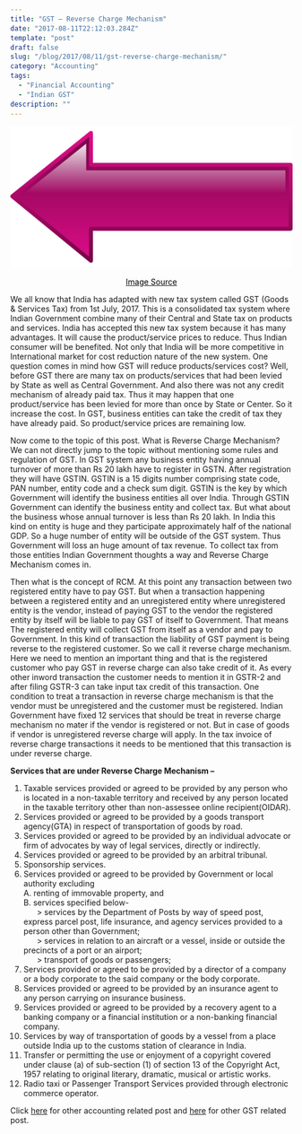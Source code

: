 ```yaml
---
title: "GST – Reverse Charge Mechanism"
date: "2017-08-11T22:12:03.284Z"
template: "post"
draft: false
slug: "/blog/2017/08/11/gst-reverse-charge-mechanism/"
category: "Accounting"
tags:
  - "Financial Accounting"
  - "Indian GST"
description: ""
---
```


![GST – Reverse Charge Mechanism](/media/pixabay/gst-reverse-charge-mechanism.jpg "GST – Reverse Charge Mechanism")
[<center><span style="color:black">Image Source</span></center>](https://pixabay.com/photos/eraser-abrasion-stationery-office-3822402/)

We all know that India has adapted with new tax system called GST (Goods & Services Tax) from 1st July, 2017. This is a consolidated tax system where Indian Government combine many of their Central and State tax on products and services. India has accepted this new tax system because it has many advantages. It will cause the product/service prices to reduce. Thus Indian consumer will be benefited. Not only that India will be more competitive in International market for cost reduction nature of the new system. One question comes in mind how GST will reduce products/services cost? Well, before GST there are many tax on products/services that had been levied by State as well as Central Government. And also there was not any credit mechanism of already paid tax. Thus it may happen that one product/service has been levied for more than once by State or Center. So it increase the cost. In GST, business entities can take the credit of tax they have already paid. So product/service prices are remaining low.

Now come to the topic of this post. What is Reverse Charge Mechanism? We can not directly jump to the topic without mentioning some rules and regulation of GST. In GST system any business entity having annual turnover of more than Rs 20 lakh have to register in GSTN. After registration they will have GSTIN. GSTIN is a 15 digits number comprising state code, PAN number, entity code and a check sum digit. GSTIN is the key by which Government will identify the business entities all over India. Through GSTIN Government can identify the business entity and collect tax. But what about the business whose annual turnover is less than Rs 20 lakh. In India this kind on entity is huge and they participate approximately half of the national GDP. So a huge number of entity will be outside of the GST system. Thus Government will loss an huge amount of tax revenue. To collect tax from those entities Indian Government thoughts a way and Reverse Charge Mechanism comes in.

Then what is the concept of RCM. At this point any transaction between two registered entity have to pay GST. But when a transaction happening between a registered entity and an unregistered entity where unregistered entity is the vendor, instead of paying GST to the vendor the registered entity by itself will be  liable to pay GST of itself to Government. That means The registered entity will collect GST from itself as a vendor and pay to Government. In this kind of transaction the liability of GST payment is being reverse to the registered customer. So we call it reverse charge mechanism. Here we need to mention an important thing and that is the registered customer who pay GST in reverse charge can also take credit of it. As every other inword transaction the customer needs to mention it in GSTR-2 and after filing GSTR-3 can take input tax credit of this transaction. One condition to treat a transaction in reverse charge mechanism is that the vendor must be unregistered and the customer must be registered. Indian Government have fixed 12 services that should be treat in reverse charge mechanism no mater if the vendor is registered or not. But in case of goods if vendor is unregistered reverse charge will apply. In the tax invoice of reverse charge transactions it needs to be mentioned that this transaction is under reverse charge.

**Services that are under Reverse Charge Mechanism –**  
1. Taxable services provided or agreed to be provided by any person who is located in a non-taxable territory and received by any person located in the taxable territory other than non-assessee online recipient(OIDAR).
2. Services provided or agreed to be provided by a goods transport agency(GTA) in respect of transportation of goods by road.
3. Services provided or agreed to be provided by an individual advocate or firm of advocates by way of legal services, directly or indirectly.
4. Services provided or agreed to be provided by an arbitral tribunal.
5. Sponsorship services.
6. Services provided or agreed to be provided by Government or local authority excluding  
  A. renting of immovable property, and  
  B. services specified below-  
&nbsp;&nbsp;&nbsp;&nbsp;&nbsp;&nbsp;\> services by the Department of Posts by way of speed post, express parcel post, life insurance, and agency services provided to a person other than Government;  
&nbsp;&nbsp;&nbsp;&nbsp;&nbsp;&nbsp;\> services in relation to an aircraft or a vessel, inside or outside the precincts of a port or an airport;  
&nbsp;&nbsp;&nbsp;&nbsp;&nbsp;&nbsp;\> transport of goods or passengers;
7. Services provided or agreed to be provided by a director of a company or a body corporate to the said company or the body corporate.
8. Services provided or agreed to be provided by an insurance agent to any person carrying on insurance business.
9. Services provided or agreed to be provided by a recovery agent to a banking company or a financial institution or a non-banking financial company.
10. Services by way of transportation of goods by a vessel from a place outside India up to the customs station of clearance in India.
11. Transfer or permitting the use or enjoyment of a copyright covered under clause (a) of sub-section (1) of section 13 of the Copyright Act, 1957 relating to original literary, dramatic, musical or artistic works.
12. Radio taxi or Passenger Transport Services provided through electronic commerce operator.

Click [here](https://www.nahidsaikat.com/category/accounting/ "Accounting Post") for other accounting related post and [here](https://www.nahidsaikat.com/tag/indian-gst/ "Indian GST") for other GST related post.
